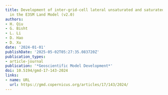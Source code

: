 ```yaml
---
title: Development of inter-grid-cell lateral unsaturated and saturated flow model
  in the E3SM Land Model (v2.0)
authors:
- H. Qiu
- G. Bisht
- L. Li
- D. Hao
- D. Xu
date: '2024-01-01'
publishDate: '2025-05-02T05:27:35.083720Z'
publication_types:
- article-journal
publication: '*Geoscientific Model Development*'
doi: 10.5194/gmd-17-143-2024
links:
- name: URL
  url: https://gmd.copernicus.org/articles/17/143/2024/
---
```

